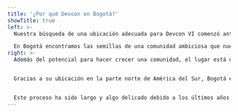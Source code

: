```yaml
---
title: '¿Por qué Devcon en Bogotá?'
showTitle: true
left: >-
  Nuestra búsqueda de una ubicación adecuada para Devcon VI comenzó antes de Devcon V en 2019. Después de explorar lugares en más de diez ciudades de todo el mundo y evaluar meticulosamente cada uno frente a un amplio conjunto de criterios, el claro ganador fue Bogotá, Colombia.

  En Bogotá encontramos las semillas de una comunidad ambiciosa que nuestro ecosistema podría ayudar a crecer. Desde constructores hasta entidades educativas, líderes comerciales e industriales locales y más, estamos entusiasmados de conocer y trabajar con aquellos que hacen uso local de la tecnología de Ethereum en el mundo real, y de promover esos esfuerzos.
right: >-
  Además del potencial para hacer crecer una comunidad, el lugar está ubicado a solo minutos de los hoteles y del Aeropuerto Internacional El Dorado de Bogotá, y cerca de algunas de las áreas más bonitas de Bogotá, como Chapinero Alto, La Candelaria, Parkway y Zona G. entre otros. El centro de conferencias completamente moderno está diseñado para manejar todo lo que Devcon requiere, desde catering hasta wifi, espacio para reuniones y más.


  Gracias a su ubicación en la parte norte de América del Sur, Bogotá es también una de las ciudades más accesibles de América del Sur. Con su principal aeropuerto internacional que ofrece vuelos directos desde muchas regiones del mundo, Bogotá es una puerta de entrada al resto de la hermosa América Latina.


  Este proceso ha sido largo y algo delicado debido a los últimos años complicados que todos hemos tenido, pero estamos emocionados de finalmente albergar Devcon VI en Bogotá.
---
```

